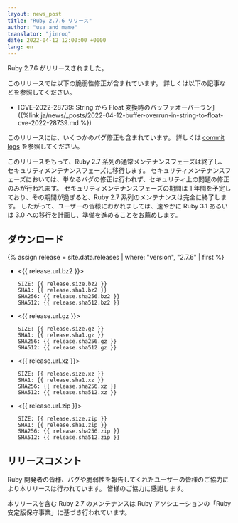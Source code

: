 ```yaml
---
layout: news_post
title: "Ruby 2.7.6 リリース"
author: "usa and mame"
translator: "jinroq"
date: 2022-04-12 12:00:00 +0000
lang: en
---
```


Ruby 2.7.6 がリリースされました。

このリリースでは以下の脆弱性修正が含まれています。
詳しくは以下の記事などを参照してください。

* [CVE-2022-28739: String から Float 変換時のバッファオーバーラン]({%link ja/news/_posts/2022-04-12-buffer-overrun-in-string-to-float-cve-2022-28739.md %})

このリリースには、いくつかのバグ修正も含まれています。
詳しくは [commit logs](https://github.com/ruby/ruby/compare/v2_7_5...v2_7_6) を参照してください。

このリリースをもって、Ruby 2.7 系列の通常メンテナンスフェーズは終了し、セキュリティメンテナンスフェーズに移行します。
セキュリティメンテナンスフェーズにおいては、単なるバグの修正は行われず、セキュリティ上の問題の修正のみが行われます。
セキュリティメンテナンスフェーズの期間は 1 年間を予定しており、その期間が過ぎると、Ruby 2.7 系列のメンテナンスは完全に終了します。
したがって、ユーザーの皆様におかれましては、速やかに Ruby 3.1 あるいは 3.0 への移行を計画し、準備を進めることをお薦めします。

## ダウンロード

{% assign release = site.data.releases | where: "version", "2.7.6" | first %}

* <{{ release.url.bz2 }}>

      SIZE: {{ release.size.bz2 }}
      SHA1: {{ release.sha1.bz2 }}
      SHA256: {{ release.sha256.bz2 }}
      SHA512: {{ release.sha512.bz2 }}

* <{{ release.url.gz }}>

      SIZE: {{ release.size.gz }}
      SHA1: {{ release.sha1.gz }}
      SHA256: {{ release.sha256.gz }}
      SHA512: {{ release.sha512.gz }}

* <{{ release.url.xz }}>

      SIZE: {{ release.size.xz }}
      SHA1: {{ release.sha1.xz }}
      SHA256: {{ release.sha256.xz }}
      SHA512: {{ release.sha512.xz }}

* <{{ release.url.zip }}>

      SIZE: {{ release.size.zip }}
      SHA1: {{ release.sha1.zip }}
      SHA256: {{ release.sha256.zip }}
      SHA512: {{ release.sha512.zip }}

## リリースコメント

Ruby 開発者の皆様、バグや脆弱性を報告してくれたユーザーの皆様のご協力により本リリースは行われています。
皆様のご協力に感謝します。

本リリースを含む Ruby 2.7 のメンテナンスは Ruby アソシエーションの「Ruby 安定版保守事業」に基づき行われています。
